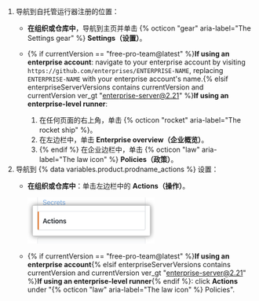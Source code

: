 1. 导航到自托管运行器注册的位置：
   * **在组织或仓库中**，导航到主页并单击 {% octicon "gear" aria-label="The Settings gear" %} **Settings（设置）**。
   * {% if currentVersion == "free-pro-team@latest" %}**If using an enterprise account**: navigate to your enterprise account by visiting `https://github.com/enterprises/ENTERPRISE-NAME`, replacing `ENTERPRISE-NAME` with your enterprise account's name.{% elsif enterpriseServerVersions contains currentVersion and currentVersion ver_gt "enterprise-server@2.21" %}**If using an enterprise-level runner**:

     1. 在任何页面的右上角，单击 {% octicon "rocket" aria-label="The rocket ship" %}。
     1. 在左边栏中，单击 **Enterprise overview（企业概览）**。
     1. {% endif %} 在企业边栏中，单击 {% octicon "law" aria-label="The law icon" %} **Policies（政策）**。
1. 导航到 {% data variables.product.prodname_actions %} 设置：
   * **在组织或仓库中**：单击左边栏中的 **Actions（操作）**。

     ![操作设置](/assets/images/help/settings/settings-sidebar-actions.png)
   * {% if currentVersion == "free-pro-team@latest" %}**If using an enterprise account**{% elsif enterpriseServerVersions contains currentVersion and currentVersion ver_gt "enterprise-server@2.21" %}**If using an enterprise-level runner**{% endif %}: click **Actions** under "{% octicon "law" aria-label="The law icon" %} Policies".
